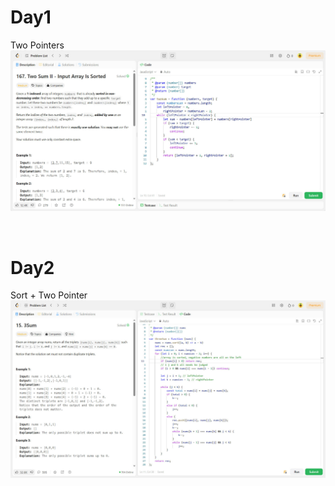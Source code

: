 # Day1

Two Pointers
![day1](./assets/day1.jpg)

&nbsp;

# Day2

Sort + Two Pointer
![day2](./assets/day2.jpg)
